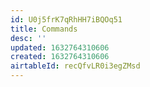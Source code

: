 ```yaml
---
id: U0j5frK7qRhHH7iBQOq51
title: Commands
desc: ''
updated: 1632764310606
created: 1632764310606
airtableId: recQfvLR0i3egZMsd
---
```


